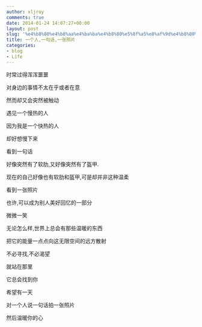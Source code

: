 ```yaml
---
author: xljroy
comments: true
date: 2014-01-24 14:07:27+00:00
layout: post
slug: '%e4%b8%80%e4%b8%aa%e4%ba%ba%e4%b8%80%e5%8f%a5%e8%af%9d%e4%b8%80%e5%bc%a0%e7%85%a7%e7%89%87'
title: 一个人,一句话,一张照片
categories:
- blog
- Life
---
```


时常过得浑浑噩噩


对身边的事情不太在乎或者在意




然而却又会突然被触动







遇见一个慢热的人




因为我是一个快热的人




却好想慢下来







看到一句话




好像突然有了软肋,又好像突然有了盔甲.




现在的自己好像也有软肋和盔甲,可是却并非这种温柔







看到一张照片




也许,可以成为别人美好回忆的一部分




微微一笑







无论怎么样,世界上总会有那些温暖的东西




把它的能量一点点向这无限空间的远方散射




不必寻找,不必渴望




就站在那里




它总会找到你







希望有一天




对一个人说一句话拍一张照片




然后温暖你的心
